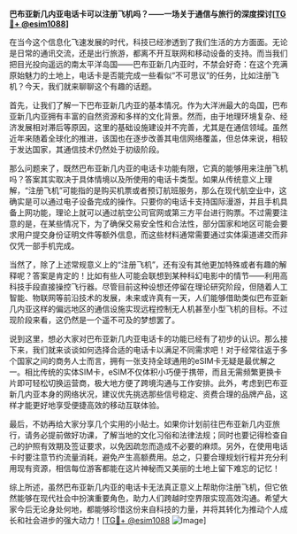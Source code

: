 **巴布亚新几内亚电话卡可以注册飞机吗？——一场关于通信与旅行的深度探讨[[TG💪+ @esim1088](https://t.me/s/esim1088)]**

在当今这个信息化飞速发展的时代，科技已经渗透到了我们生活的方方面面。无论是日常的通讯交流，还是出行旅游，都离不开互联网和移动设备的支持。而当我们把目光投向遥远的南太平洋岛国——巴布亚新几内亚时，不禁会好奇：在这个充满原始魅力的土地上，电话卡是否能完成一些看似“不可思议”的任务，比如注册飞机？今天，我们就来聊聊这个有趣的话题。

首先，让我们了解一下巴布亚新几内亚的基本情况。作为大洋洲最大的岛国，巴布亚新几内亚拥有丰富的自然资源和多样的文化背景。然而，由于地理环境复杂、经济发展相对滞后等原因，这里的基础设施建设并不完善，尤其是在通信领域。虽然近年来随着全球化的推进，该国也在逐步改善其电信网络覆盖，但总体来说，相较于发达国家，其通信技术仍然处于初级阶段。

那么问题来了，既然巴布亚新几内亚的电话卡功能有限，它真的能够用来注册飞机吗？答案其实取决于具体情境以及所使用的电话卡类型。如果从传统意义上理解，“注册飞机”可能指的是购买机票或者预订航班服务，那么在现代航空业中，这确实是可以通过电子设备完成的操作。只要你的电话卡支持国际漫游，并且手机具备上网功能，理论上就可以通过航空公司官网或第三方平台进行购票。不过需要注意的是，在某些情况下，为了确保交易安全性和合法性，部分国家和地区可能会要求用户提交身份证明文件等额外信息，而这些材料通常需要通过实体渠道递交而非仅凭一部手机完成。

当然了，除了上述常规意义上的“注册飞机”，还有没有其他更加特殊或者有趣的解释呢？答案是肯定的！比如有些人可能会联想到某种科幻电影中的情节——利用高科技手段直接操控飞行器。尽管目前这种设想还停留在理论研究阶段，但随着人工智能、物联网等前沿技术的发展，未来或许真有一天，人们能够借助类似巴布亚新几内亚这样的偏远地区的通信设施实现远程控制无人机甚至小型飞机的目标。不过现阶段来看，这仍然是一个遥不可及的梦想罢了。

说到这里，想必大家对巴布亚新几内亚电话卡的功能已经有了初步的认识。那么接下来，我们就来谈谈如何选择合适的电话卡以满足不同需求吧！对于经常往返于多个国家之间的商务人士而言，拥有一张支持全球通用的eSIM卡无疑是最优解之一。相比传统的实体SIM卡，eSIM不仅体积小巧便于携带，而且无需频繁更换卡片即可轻松切换运营商，极大地方便了跨境沟通与工作安排。此外，考虑到巴布亚新几内亚本身的网络状况，建议优先挑选那些信号稳定、资费合理的品牌产品，这样才能更好地享受便捷高效的移动互联体验。

最后，不妨再给大家分享几个实用的小贴士。如果你计划前往巴布亚新几内亚旅行，请务必提前做好功课，了解当地的文化习俗和法律法规；同时也要记得检查自己的护照有效期及签证要求，以免因疏忽而造成不必要的麻烦。另外，在使用电话卡时要注意节约流量消耗，避免产生高额费用。总之，只要合理规划行程并充分利用现有资源，相信每位游客都能在这片神秘而又美丽的土地上留下难忘的记忆！

综上所述，虽然巴布亚新几内亚的电话卡无法真正意义上帮助你注册飞机，但它依然能够在现代社会中扮演重要角色，助力人们跨越时空界限实现高效沟通。希望大家今后无论身处何地，都能够珍惜这份来自科技的力量，并将其转化为推动个人成长和社会进步的强大动力！[[TG💪+ @esim1088](https://t.me/s/esim1088) ![Image](https://i.postimg.cc/4NQfJmqS/Snipaste-2025-05-13-00-14-12.png)]